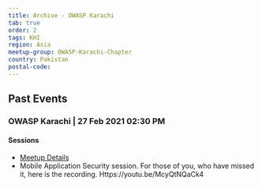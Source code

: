 ```yaml
---
title: Archive - OWASP Karachi
tab: true
order: 2
tags: KHI
region: Asia
meetup-group: OWASP-Karachi-Chapter
country: Pakistan
postal-code: 
---
```


## Past Events

### OWASP Karachi |  27 Feb 2021 02:30 PM

#### **Sessions**

  - [Meetup Details](https://www.meetup.com/OWASP-Karachi-Chapter/events/276516990/)
  - Mobile Application Security session. For those of you, who have missed it, here is the recording. Https://youtu.be/McyQtNQaCk4
